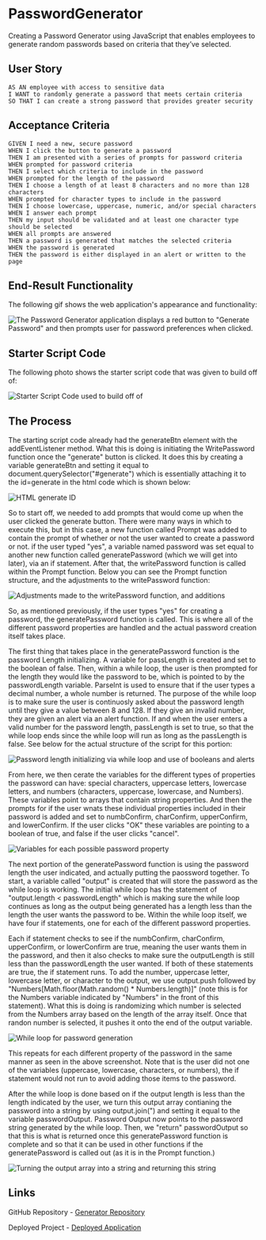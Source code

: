 # PasswordGenerator
Creating a Password Generator using JavaScript that enables employees to generate random passwords based on criteria that they’ve selected.

## User Story

```
AS AN employee with access to sensitive data
I WANT to randomly generate a password that meets certain criteria
SO THAT I can create a strong password that provides greater security
```

## Acceptance Criteria

```
GIVEN I need a new, secure password
WHEN I click the button to generate a password
THEN I am presented with a series of prompts for password criteria
WHEN prompted for password criteria
THEN I select which criteria to include in the password
WHEN prompted for the length of the password
THEN I choose a length of at least 8 characters and no more than 128 characters
WHEN prompted for character types to include in the password
THEN I choose lowercase, uppercase, numeric, and/or special characters
WHEN I answer each prompt
THEN my input should be validated and at least one character type should be selected
WHEN all prompts are answered
THEN a password is generated that matches the selected criteria
WHEN the password is generated
THEN the password is either displayed in an alert or written to the page
```

## End-Result Functionality

The following gif shows the web application's appearance and functionality:

![The Password Generator application displays a red button to "Generate Password" and then prompts user for password preferences when clicked.](./Assets/Password-Generator.gif)


## Starter Script Code

The following photo shows the starter script code that was given to build off of:

![Starter Script Code used to build off of](./Assets/starter.png)


## The Process

The starting script code already had the generateBtn element with the addEventListener method. What this is doing is initiating the WritePassword function once the "generate" button is clicked. It does this by creating a variable generateBtn and setting it equal to document.querySelector("#generate") which is essentially attaching it to the id=generate in the html code which is shown below:

![HTML generate ID](./Assets/generateID.png)

So to start off, we needed to add prompts that would come up when the user clicked the generate button. There were many ways in which to execute this, but in this case, a new function called Prompt was added to contain the prompt of whether or not the user wanted to create a password or not. if the user typed "yes", a variable named password was set equal to another new function called generatePassword (which we will get into later), via an if statement. After that, the writePassword function is called within the Prompt function. Below you can see the Prompt function structure, and the adjustments to the writePassword function:

![Adjustments made to the writePassword function, and additions](./Assets/functionAdjustments.png)

So, as mentioned previously, if the user types "yes" for creating a password, the generatePassword function is called. This is where all of the different password properties are handled and the actual password creation itself takes place.

The first thing that takes place in the generatePassword function is the password Length initializing. A variable for passLength is created and set to the boolean of false. Then, within a while loop, the user is then prompted for the length they would like the password to be, which is pointed to by the passwordLength variable. ParseInt is used to ensure that if the user types a decimal number, a whole number is returned. The purpose of the while loop is to make sure the user is continuosly asked about the password length until they give a value between 8 and 128. If they give an invalid number, they are given an alert via an alert function. If and when the user enters a valid number for the password length, passLength is set to true, so that the while loop ends since the while loop will run as long as the passLength is false. See below for the actual structure of the script for this portion:

![Password length initializing via while loop and use of booleans and alerts](./Assets/passLength.png)

From here, we then cerate the variables for the different types of properties the password can have: special characters, uppercase letters, lowercase letters, and numbers (characters, uppercase, lowercase, and Numbers). These variables point to arrays that contain string properties. And then the prompts for if the user wnats these individual properties included in their password is added and set to numbConfirm, charConfirm, upperConfirm, and lowerConfirm. If the user clicks "OK" these variables are pointing to a boolean of true, and false if the user clicks "cancel".

![Variables for each possible password property](./Assets/passProperties.png)

The next portion of the generatePassword function is using the password length the user indicated, and actually putting the paossword together. To start, a variable called "output" is created that will store the password as the while loop is working. The initial while loop has the statement of "output.length < passwordLength" which is making sure the while loop continues as long as the output being generated has a length less than the length the user wants the password to be. Within the while loop itself, we have four if statements, one for each of the different password properties. 

Each if statement checks to see if the numbConfirm, charConfirm, upperConfirm, or lowerConfirm are true, meaning the user wants them in the password, and then it also checks to make sure the outputLength is still less than the passwordLength the user wanted. If both of these statements are true, the if statement runs. To add the number, uppercase letter, lowercase letter, or character to the output, we use output.push followed by "Numbers[Math.floor(Math.random() * Numbers.length)]" (note this is for the Numbers variable indicated by "Numbers" in the front of this statement). What this is doing is randomizing which number is selected from the Numbers array based on the length of the array itself. Once that randon number is selected, it pushes it onto the end of the output variable. 

![While loop for password generation](./Assets/generatorWhileLoop.png)

This repeats for each different property of the password in the same manner as seen in the above screenshot. Note that is the user did not one of the variables (uppercase, lowercase, characters, or numbers), the if statement would not run to avoid adding those items to the password. 

After the while loop is done based on if the output length is less than the length indicated by the user, we turn this output array contianing the password into a string by using output.join(") and setting it equal to the variable passwordOutput. Password Output now points to the password string generated by the while loop. Then, we "return" passwordOutput so that this is what is returned once this generatePassword function is complete and so that it can be used in other functions if the generatePassword is called out (as it is in the Prompt function.)

![Turning the output array into a string and returning this string](./Assets/passwordOutput.png)




## Links

GitHub Repository - [Generator Repository](https://github.com/ktrudickm/PasswordGenerator "Generator Repository")

Deployed Project - [Deployed Application](https://ktrudickm.github.io/PasswordGenerator/ "Deployed Application")